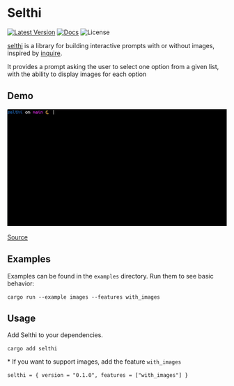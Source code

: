 # Selthi

[![Latest Version]][crates.io] [![Docs]][docs.rs] ![License]

[crates.io]: https://crates.io/crates/selthi
[latest version]: https://img.shields.io/crates/v/selthi.svg
[docs]: https://img.shields.io/docsrs/selthi/latest?logo=docs.rs
[docs.rs]: https://docs.rs/selthi
[license]: https://img.shields.io/crates/l/selthi.svg

[selthi](https://github.com/anotherlusitano/selthi) is a library for building interactive prompts with or without images, inspired by [inquire](https://github.com/mikaelmello/inquire).

It provides a prompt asking the user to select one option from a given list, with the ability to display images for each option

## Demo

![Animated GIF making a demonstration of this library](./assets/images.gif)

[Source](./examples/images.rs)

## Examples

Examples can be found in the `examples` directory. Run them to see basic behavior:

```
cargo run --example images --features with_images
```

## Usage

Add Selthi to your dependencies.

```
cargo add selthi
```

\* If you want to support images, add the feature `with_images`

```
selthi = { version = "0.1.0", features = ["with_images"] }
```
